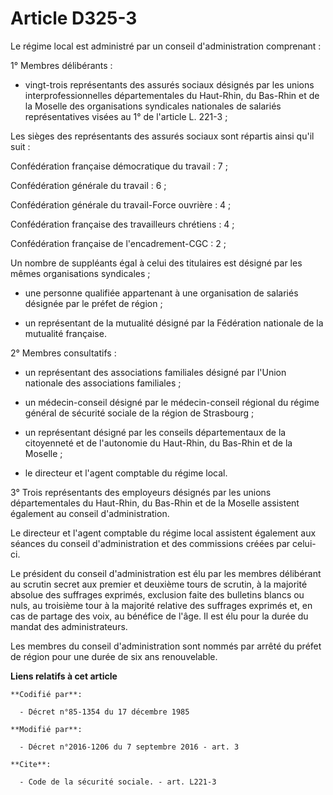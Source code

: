 # Article D325-3

Le régime local est administré par un conseil d'administration comprenant :

1° Membres délibérants :

- vingt-trois représentants des assurés sociaux désignés par les unions interprofessionnelles départementales du Haut-Rhin,
du Bas-Rhin et de la Moselle des organisations syndicales nationales de salariés représentatives visées au 1° de l'article L.
221-3 ;

Les sièges des représentants des assurés sociaux sont répartis ainsi qu'il suit :

Confédération française démocratique du travail : 7 ;

Confédération générale du travail : 6 ;

Confédération générale du travail-Force ouvrière : 4 ;

Confédération française des travailleurs chrétiens : 4 ;

Confédération française de l'encadrement-CGC : 2 ;

Un nombre de suppléants égal à celui des titulaires est désigné par les mêmes organisations syndicales ;

- une personne qualifiée appartenant à une organisation de salariés désignée par le préfet de région ;

- un représentant de la mutualité désigné par la Fédération nationale de la mutualité française.

2° Membres consultatifs :

- un représentant des associations familiales désigné par l'Union nationale des associations familiales ;

- un médecin-conseil désigné par le médecin-conseil régional du régime général de sécurité sociale de la région de
Strasbourg ;

- un représentant désigné par les conseils départementaux de la citoyenneté et de l'autonomie du Haut-Rhin, du Bas-Rhin et de
la Moselle ;

- le directeur et l'agent comptable du régime local.

3° Trois représentants des employeurs désignés par les unions départementales du Haut-Rhin, du Bas-Rhin et de la Moselle
assistent également au conseil d'administration.

Le directeur et l'agent comptable du régime local assistent également aux séances du conseil d'administration et des
commissions créées par celui-ci.

Le président du conseil d'administration est élu par les membres délibérant au scrutin secret aux premier et deuxième tours
de scrutin, à la majorité absolue des suffrages exprimés, exclusion faite des bulletins blancs ou nuls, au troisième tour à
la majorité relative des suffrages exprimés et, en cas de partage des voix, au bénéfice de l'âge. Il est élu pour la durée du
mandat des administrateurs.

Les membres du conseil d'administration sont nommés par arrêté du préfet de région pour une durée de six ans renouvelable.

**Liens relatifs à cet article**

	**Codifié par**:

	  - Décret n°85-1354 du 17 décembre 1985

	**Modifié par**:

	  - Décret n°2016-1206 du 7 septembre 2016 - art. 3

	**Cite**:

	  - Code de la sécurité sociale. - art. L221-3
